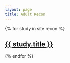 ```yaml
---
layout: page
title: Adult Recon
---
```


<div>
  {% for study in site.recon %}
  <a href="{{ site.baseurl }}{{ study.url }}">
    <article class="box">
      <h2 class="post-title">
          {{ study.title }}
      </h2>
    </article>
  </a>
  {% endfor %}
</div>
